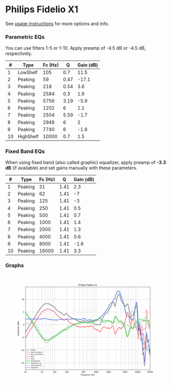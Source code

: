 # Philips Fidelio X1
See [usage instructions](https://github.com/jaakkopasanen/AutoEq#usage) for more options and info.

### Parametric EQs
You can use filters 1-5 or 1-10. Apply preamp of -4.5 dB or -4.5 dB, respectively.

|   # | Type      |   Fc (Hz) |    Q |   Gain (dB) |
|-----|-----------|-----------|------|-------------|
|   1 | LowShelf  |       105 | 0.7  |        11.5 |
|   2 | Peaking   |        59 | 0.47 |       -17.1 |
|   3 | Peaking   |       218 | 0.54 |         3.6 |
|   4 | Peaking   |      2584 | 0.3  |         1.9 |
|   5 | Peaking   |      5756 | 3.19 |        -5.9 |
|   6 | Peaking   |      1202 | 6    |         1.1 |
|   7 | Peaking   |      2504 | 5.59 |        -1.7 |
|   8 | Peaking   |      2949 | 6    |         2   |
|   9 | Peaking   |      7740 | 6    |        -1.8 |
|  10 | HighShelf |     10000 | 0.7  |         1.5 |

### Fixed Band EQs
When using fixed band (also called graphic) equalizer, apply preamp of **-3.3 dB** (if available) and set gains manually with these parameters.

|   # | Type    |   Fc (Hz) |    Q |   Gain (dB) |
|-----|---------|-----------|------|-------------|
|   1 | Peaking |        31 | 1.41 |         2.3 |
|   2 | Peaking |        62 | 1.41 |        -7   |
|   3 | Peaking |       125 | 1.41 |        -3   |
|   4 | Peaking |       250 | 1.41 |         0.5 |
|   5 | Peaking |       500 | 1.41 |         0.7 |
|   6 | Peaking |      1000 | 1.41 |         1.4 |
|   7 | Peaking |      2000 | 1.41 |         1.3 |
|   8 | Peaking |      4000 | 1.41 |         0.6 |
|   9 | Peaking |      8000 | 1.41 |        -1.6 |
|  10 | Peaking |     16000 | 1.41 |         3.3 |

### Graphs
![](./Philips%20Fidelio%20X1.png)
